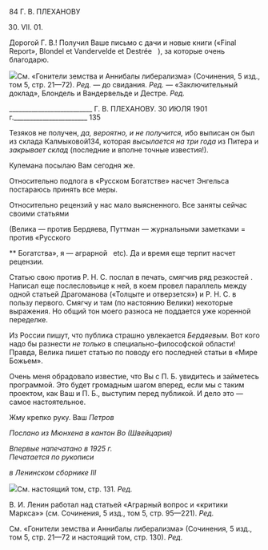 84 Г. В. ПЛЕХАНОВУ

30. VII. 01.

Дорогой Г. В.! Получил Ваше письмо с дачи и новые книги («Final Report», Blondel et Vandervelde et Destrée   ), за которые очень благодарю.

![](file:///C:/Users/bot32/AppData/Local/Temp/msohtmlclip1/01/clip_image001.png)См. «Гонители земства и Аннибалы либерализма» (Сочинения, 5 изд., том 5, стр. 21—72). _Ред._ — до свидания. _Ред._ — «Заключительный доклад», Блондель и Вандервельде и Дестре. _Ред._

  

__________________________ Г. В. ПЛЕХАНОВУ. 30 ИЮЛЯ 1901 г._______________________ 135

Тезяков не получен, _да, вероятно, и не получится,_ ибо выписан он был из склада Калмыковой134, которая _высылается на три года_ из Питера и _закрывает склад_ (по­следние и вполне точные известия!).

Кулемана посылаю Вам сегодня же.

Относительно подлога в «Русском Богатстве» насчет Энгельса постараюсь принять все меры.

Относительно рецензий у нас мало выясненного. Все заняты сейчас своими статьями

(Велика — против Бердяева, Путтман — журнальными заметками = против «Русского

** Богатства», я — аграрной   etc). Да и время еще терпит насчет рецензии.

Статью свою против Р. Н. С. послал в печать, смягчив ряд резкостей . Написал еще послесловьице к ней, в коем провел параллель между одной статьей Драгоманова («Толцыте и отверзется») и Р. Н. С. в пользу первого. Смягчу и там (по настоянию Ве­лики) некоторые выражения. Но общий тон моего разноса не поддается уже коренной переделке.

Из России пишут, что публика страшно увлекается _Бердяевым._ Вот кого надо бы разнести _не только_ в специально-философской области! Правда, Велика пишет статью по поводу его последней статьи в «Мире Божьем».

Очень меня обрадовало известие, что Вы с П. Б. увидитесь и займетесь программой. Это будет громадным шагом вперед, если мы с таким проектом, как Ваш и П. Б., вы­ступим перед публикой. И дело это — самое настоятельное.

Жму крепко руку. Ваш _Петров_

_Послано из Мюнхена в кантон Во (Швейцария)_

_Впервые напечатано в 1925 г.                                                             Печатается по рукописи_

_в Ленинском сборнике_ _III_

![](file:///C:/Users/bot32/AppData/Local/Temp/msohtmlclip1/01/clip_image002.png)См. настоящий том, стр. 131. _Ред._

В. И. Ленин работал над статьей «Аграрный вопрос и «критики Маркса»» (см. Сочинения, 5 изд., том 5, стр. 95—221). _Ред._

См. «Гонители земства и Аннибалы либерализма» (Сочинения, 5 изд., том 5, стр. 21—72 и настоя­щий том, стр. 130). _Ред._